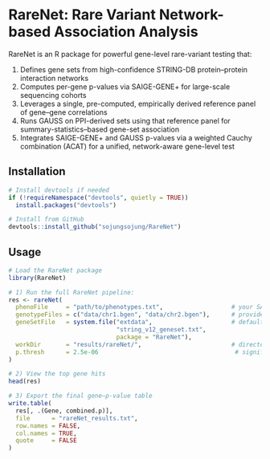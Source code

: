 # RareNet: Rare Variant Network-based Association Analysis

RareNet is an R package for powerful gene-level rare-variant testing that:  
1. Defines gene sets from high-confidence STRING-DB protein–protein interaction networks 
2. Computes per-gene p-values via SAIGE-GENE+ for large-scale sequencing cohorts 
3. Leverages a single, pre-computed, empirically derived reference panel of gene–gene correlations 
4. Runs GAUSS on PPI-derived sets using that reference panel for summary-statistics–based gene-set association 
5. Integrates SAIGE-GENE+ and GAUSS p-values via a weighted Cauchy combination (ACAT) for a unified, network-aware gene-level test 


## Installation

```r
# Install devtools if needed
if (!requireNamespace("devtools", quietly = TRUE))
  install.packages("devtools")

# Install from GitHub
devtools::install_github("sojungsojung/RareNet")
```

## Usage

```r
# Load the RareNet package
library(RareNet)

# 1) Run the full RareNet pipeline:
res <- rareNet(
  phenoFile     = "path/to/phenotypes.txt",                   # your SAIGE phenotype file
  genotypeFiles = c("data/chr1.bgen", "data/chr2.bgen"),      # provide your genotype files
  geneSetFile   = system.file("extdata",                      # default STRING v12 gene set
                              "string_v12_geneset.txt",
                              package = "RareNet"),
  workDir       = "results/rareNet/",                         # directory for intermediate outputs
  p.thresh      = 2.5e-06                                      # significance threshold
)

# 2) View the top gene hits
head(res)

# 3) Export the final gene–p-value table
write.table(
  res[, .(Gene, combined.p)],
  file      = "rareNet_results.txt",
  row.names = FALSE,
  col.names = TRUE,
  quote     = FALSE
)
```
